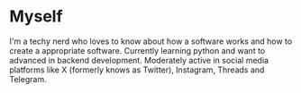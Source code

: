 # Myself
I'm a techy nerd who loves to know about how a software works and how to create a appropriate software.
Currently learning python and want to advanced in backend development.
Moderately active in social media platforms like X (formerly knows as Twitter), Instagram, Threads and Telegram.


